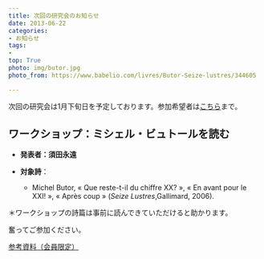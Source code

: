 ```yaml
---
title: 次回の研究会のお知らせ
date: 2013-06-22
categories:
- お知らせ
tags: 
- 
top: True
photo: img/butor.jpg
photo_from: https://www.babelio.com/livres/Butor-Seize-lustres/344605

---
```


次回の研究会は1月下旬日を予定しております。参加希望者は[こちら](/contact/)まで。

## ワークショップ：ミシェル・ビュトールを読む

- **発表者：須田永遠**

<!--more-->

- **対象詩**：

	- Michel Butor, « Que reste-t-il du chiffre XX? », « En avant pour le XXI! », « Après coup » (*Seize Lustres*,Gallimard, 2006).

＊ワークショップの詩篇は事前に読んできていただけると助かります。

奮ってご参加ください。

[参考資料（会員限定）](https://groups.google.com/d/msg/poesiecontemporaine/OBBv_LPQ2Xk/r14omps1EwAJ)
